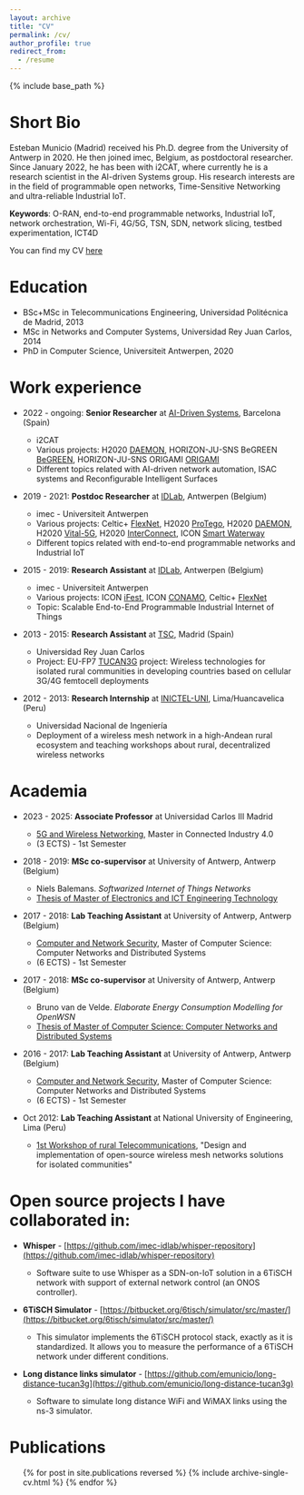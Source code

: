 ```yaml
---
layout: archive
title: "CV"
permalink: /cv/
author_profile: true
redirect_from:
  - /resume
---
```


{% include base_path %}

Short Bio
======
Esteban Municio (Madrid) received his Ph.D. degree from the University of Antwerp in 2020. He then joined imec, Belgium, as postdoctoral researcher. Since January 2022, he has been with i2CAT, where currently he is a research scientist in the AI-driven Systems group. His research interests are in the field of programmable open networks, Time-Sensitive Networking and ultra-reliable Industrial IoT.

**Keywords**: O-RAN, end-to-end programmable networks, Industrial IoT, network orchestration, Wi-Fi, 4G/5G, TSN, SDN, network slicing, testbed experimentation, ICT4D

You can find my CV [here](https://github.com/emunicio/emunicio.github.io/blob/master/files/Esteban_Municio_resume_Nov23.pdf)

Education
======
* BSc+MSc in Telecommunications Engineering, Universidad Politécnica de Madrid, 2013
* MSc in Networks and Computer Systems, Universidad Rey Juan Carlos, 2014
* PhD in Computer Science, Universiteit Antwerpen, 2020

Work experience
======
* 2022 - ongoing: **Senior Researcher** at [AI-Driven Systems](https://i2cat.net/research-topics/ai-driven-systems/), Barcelona (Spain)
  * i2CAT
  * Various projects: H2020 [DAEMON](https://h2020daemon.eu/), HORIZON-JU-SNS BeGREEN [BeGREEN](https://www.sns-begreen.com/), HORIZON-JU-SNS ORIGAMI [ORIGAMI](https://sns-origami.eu/)
  * Different topics related with AI-driven network automation, ISAC systems and Reconfigurable Intelligent Surfaces

* 2019 - 2021: **Postdoc Researcher** at [IDLab](https://www.uantwerpen.be/en/research-groups/idlab/), Antwerpen (Belgium)
  * imec - Universiteit Antwerpen
  * Various projects: Celtic+ [FlexNet](https://www.celticnext.eu/project-flexnet/), H2020 [ProTego](https://protego-project.eu/), H2020 [DAEMON](https://h2020daemon.eu/), H2020 [Vital-5G](https://www.vital5g.eu/), H2020 [InterConnect](https://interconnectproject.eu/), ICON [Smart Waterway](https://www.imec-int.com/en/research-portfolio/smartwaterway)
  * Different topics related with end-to-end programmable networks and Industrial IoT

* 2015 - 2019: **Research Assistant** at [IDLab](https://www.uantwerpen.be/en/research-groups/idlab/), Antwerpen (Belgium)
  * imec - Universiteit Antwerpen
  * Various projects: ICON [iFest](https://www.imec-int.com/en/what-we-offer/research-portfolio/ifest), ICON [CONAMO](https://www.imec-int.com/en/what-we-offer/research-portfolio/conamo), Celtic+ [FlexNet](https://www.celticnext.eu/project-flexnet/)
  * Topic: Scalable End-to-End Programmable Industrial Internet of Things

* 2013 - 2015: **Research Assistant** at [TSC](https://www.tsc.urjc.es/), Madrid (Spain)
  * Universidad Rey Juan Carlos
  * Project: EU-FP7 [TUCAN3G](https://ict-tucan3g.upc.edu/) project: Wireless technologies for
isolated rural communities in developing countries based on cellular 3G/4G femtocell deployments

* 2012 - 2013: **Research Internship** at [INICTEL-UNI](https://www.inictel-uni.edu.pe/), Lima/Huancavelica (Peru)
  * Universidad Nacional de Ingeniería
  * Deployment of a wireless mesh network in a high-Andean rural ecosystem and teaching workshops
about rural, decentralized wireless networks

Academia
======

* 2023 - 2025: **Associate Professor** at Universidad Carlos III Madrid
     * [5G and Wireless Networking](https://www.uc3m.es/master/connected-industry-4.0#curriculum), Master in Connected Industry 4.0
    * (3 ECTS) - 1st Semester

* 2018 - 2019: **MSc co-supervisor** at University of Antwerp, Antwerp (Belgium)
    * Niels Balemans. <i>Softwarized Internet of Things Networks</i>
    * [Thesis of Master of Electronics and ICT Engineering Technology](https://www.uantwerpen.be/en/study/programmes/all-programmes/electronics-and-ict-technology/about-the-programme/)


* 2017 - 2018: **Lab Teaching Assistant** at University of Antwerp, Antwerp (Belgium)
    * [Computer and Network Security](https://www.uantwerpen.be/en/study/programmes/all-programmes/computer-science-computer-networks/study-programme/?id=2021-2001WETINR&lang=en), Master of Computer Science: Computer Networks and Distributed Systems 
    * (6 ECTS) - 1st Semester

* 2017 - 2018: **MSc co-supervisor** at University of Antwerp, Antwerp (Belgium)
    * Bruno van de Velde. <i>Elaborate Energy Consumption Modelling for OpenWSN</i>
    * [Thesis of Master of Computer Science: Computer Networks and Distributed Systems](https://www.uantwerpen.be/en/study/programmes/all-programmes/computer-science-computer-networks/study-programme/?id=2021-2001WETINR&lang=en)

* 2016 - 2017: **Lab Teaching Assistant** at University of Antwerp, Antwerp (Belgium)
    * [Computer and Network Security](https://www.uantwerpen.be/en/study/programmes/all-programmes/computer-science-computer-networks/study-programme/?id=2021-2001WETINR&lang=en), Master of Computer Science: Computer Networks and Distributed Systems 
    * (6 ECTS) - 1st Semester

* Oct 2012: **Lab Teaching Assistant** at National University of Engineering, Lima (Peru)
    * [1st Workshop of rural Telecommunications](https://core.ac.uk/download/pdf/12001778.pdf), "Design and implementation of open-source wireless mesh networks solutions for isolated communities"

Open source projects I have collaborated in:
======
* **Whisper** - [https://github.com/imec-idlab/whisper-repository](https://github.com/imec-idlab/whisper-repository)
    * Software suite to use Whisper as a SDN-on-IoT solution in a 6TiSCH network with support of  external network control (an ONOS controller).

* **6TiSCH Simulator** - [https://bitbucket.org/6tisch/simulator/src/master/](https://bitbucket.org/6tisch/simulator/src/master/)
    * This simulator implements the 6TiSCH protocol stack, exactly as it is standardized. It allows you to measure the performance of a 6TiSCH network under different conditions.

* **Long distance links simulator** - [https://github.com/emunicio/long-distance-tucan3g](https://github.com/emunicio/long-distance-tucan3g)
    * Software to simulate long distance WiFi and WiMAX links using the ns-3 simulator.

Publications
======
  <ul>{% for post in site.publications reversed %}
    {% include archive-single-cv.html %}
  {% endfor %}</ul>
